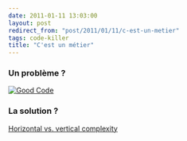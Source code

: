 ```yaml
---
date: 2011-01-11 13:03:00
layout: post
redirect_from: "post/2011/01/11/c-est-un-metier"
tags: code-killer
title: "C'est un métier"
---
```


### Un problème ?

[![Good Code](http://imgs.xkcd.com/comics/good_code.png)](http://xkcd.com/844/)

### La solution ?

[Horizontal vs. vertical complexity](http://usingimho.wordpress.com/2009/11/24/horizontal-vs-vertical-complexity/)
